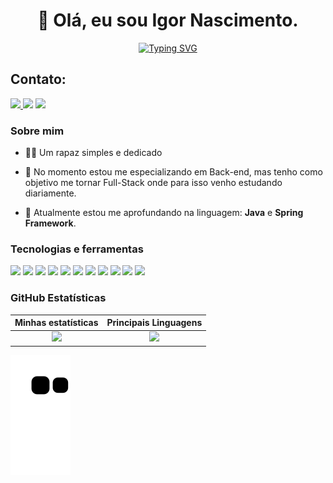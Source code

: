 <h1 align="center"> 👋 Olá, eu sou Igor Nascimento. </h1>
<p align="center">
<a href="https://git.io/typing-svg"><img src="https://readme-typing-svg.demolab.com?font=Fira+Code&weight=500&pause=1000&color=0CF744&width=435&lines=I+am+a+Backend+Developer;Software+Analyst+and+Developer;Software+Resident+at+Porto+Digital+in+Brazil" alt="Typing SVG" /></a>
</p>
<h2>Contato:</h2>
<p>
 <a href="https://www.linkedin.com/in/igor-vinicius-nascimento/">
    <img src="https://img.shields.io/badge/-Linkedin-%230077B5?style=for-the-badge&logo=linkedin&logoColor=white" >
   <a href="https://instagram.com/igor17vinicius" target="_blank"><img src="https://img.shields.io/badge/-Instagram-%23E4405F?style=for-the-badge&logo=instagram&logoColor=white" target="_blank"></a>
  <a href=diegoigor2001@gmail.com">
    <img src="https://img.shields.io/badge/Gmail-D14836?style=for-the-badge&logo=gmail&logoColor=white" >
  </a>
  </a>
</p>

### Sobre mim

- 🙋‍♂️ Um rapaz simples e dedicado

- 🚀 No momento estou me especializando em Back-end, mas tenho como objetivo me tornar Full-Stack onde para isso venho estudando diariamente.

- 🌱 Atualmente estou me aprofundando na linguagem: <b>Java</b> e <b>Spring Framework</b>.
                                                                                                       
### Tecnologias e ferramentas
<p >
  <img width="45px" src="https://cdn.jsdelivr.net/gh/devicons/devicon/icons/java/java-original-wordmark.svg" />               
  <img width="45px" src="https://cdn.jsdelivr.net/gh/devicons/devicon/icons/spring/spring-original.svg" />
  <img width="45px" src="https://cdn.jsdelivr.net/gh/devicons/devicon/icons/angularjs/angularjs-original.svg" />
  <img width="45px" src="https://cdn.jsdelivr.net/gh/devicons/devicon/icons/html5/html5-original.svg" />
  <img width="45px" src="https://cdn.jsdelivr.net/gh/devicons/devicon/icons/css3/css3-original.svg" />
  <img width="45px" src="https://cdn.jsdelivr.net/gh/devicons/devicon/icons/javascript/javascript-original.svg" />
  <img width="45px" src="https://cdn.jsdelivr.net/gh/devicons/devicon/icons/typescript/typescript-original.svg" />
  <img width="45px" src="https://cdn.jsdelivr.net/gh/devicons/devicon/icons/git/git-original.svg" />
  <img width="45px" src="https://cdn.jsdelivr.net/gh/devicons/devicon/icons/azure/azure-original.svg" />
  <img width="45px" src="https://cdn.jsdelivr.net/gh/devicons/devicon/icons/mysql/mysql-original-wordmark.svg" />
  <img width="45px" src="https://cdn.jsdelivr.net/gh/devicons/devicon/icons/postgresql/postgresql-original-wordmark.svg" />                                                                                                           
</p>


<h3>GitHub Estatísticas</h3>

Minhas estatísticas             | Principais Linguagens
:-------------------------:|:-------------------------:
<img src="https://github-readme-stats.vercel.app/api?username=IgorNascimentoDEV&show_icons=true&theme=tokyonight">  |   <img src="https://github-readme-stats.vercel.app/api/top-langs/?username=IgorNascimentoDEV&layout=compact&theme=tokyonight">
  

![Snake animation](https://github.com/IgorNascimentoDEV/IgorNascimentoDEV/blob/output/github-contribution-grid-snake.svg)
